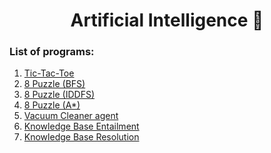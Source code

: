 <div align="center">
  <h1>Artificial Intelligence 🤖</h1>
</div>

### List of programs:

<div>
  <ol>
    <li><a href="https://github.com/vinsdragonis/3rd-year-labs/tree/main/AI/A*_8Puzzle">Tic-Tac-Toe</a></li>
    <li><a href="https://github.com/vinsdragonis/3rd-year-labs/tree/main/AI/BFS_8Puzzle">8 Puzzle (BFS)</a></li>
    <li><a href="https://github.com/vinsdragonis/3rd-year-labs/tree/main/AI/IDDFS_8Puzzle">8 Puzzle (IDDFS)</a></li>
    <li><a href="https://github.com/vinsdragonis/3rd-year-labs/tree/main/AI/A*_8Puzzle">8 Puzzle (A*)</a></li>
    <li><a href="https://github.com/vinsdragonis/3rd-year-labs/tree/main/AI/Vacuum%20Cleaner">Vacuum Cleaner agent</a></li>
    <li><a href="https://github.com/vinsdragonis/3rd-year-labs/tree/main/AI/Knowledge%20Base%20Entailment">Knowledge Base Entailment</a></li>
    <li><a href="https://github.com/vinsdragonis/3rd-year-labs/tree/main/AI/Knowledge%20Base%20Resolution">Knowledge Base Resolution</a></li>
  </ol>
</div>
